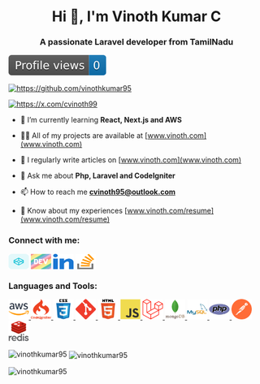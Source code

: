 <h1 align="center">Hi 👋, I'm Vinoth Kumar C</h1>
<h3 align="center">A passionate Laravel developer from TamilNadu</h3>

<p align="left"> <img src="icons/profilecount.svg" alt="vinothkumar" /> </p>

<p align="left"> <a href="https://github.com/vinothkumar95"><img src="https://avatars.githubusercontent.com/u/120662401?s=200&u=fd30a1f8eba6fd2281ad00df4412e3724fb3cb68&v=4" alt="https://github.com/vinothkumar95" /></a> </p>

<p align="left"> <a href="https://x.com/cvinoth99" target="blank"><img src="https://img.shields.io/twitter/follow/cvinoth99" alt="https://x.com/cvinoth99" /></a> </p>

- 🌱 I’m currently learning **React, Next.js and AWS**

- 👨‍💻 All of my projects are available at [www.vinoth.com](www.vinoth.com)

- 📝 I regularly write articles on [www.vinoth.com](www.vinoth.com)

- 💬 Ask me about **Php, Laravel and CodeIgniter**

- 📫 How to reach me **cvinoth95@outlook.com**

- 📄 Know about my experiences [www.vinoth.com/resume](www.vinoth.com/resume)

<h3 align="left">Connect with me:</h3>
<p align="left">
<a href="https://codepen.io/cvk95" target="blank"><img align="center" src="icons/codepen.svg" alt="vinothkumar" height="30" width="40" /></a>
<a href="https://dev.to/vinoth_kumar_50102fe61d36" target="blank"><img align="center" src="icons/devto.svg" alt="https://dev.to/vinoth_kumar_50102fe61d36" height="30" width="40" /></a>
<a href="www.linkedin.com/in/vinoth-kumar-c-02a121226" target="blank"><img align="center" src="icons/linkedin.svg" alt="vinothkumar" height="30" width="40" /></a>
<a href="https://stackoverflow.com/users/26446622/vinoth-kumar" target="blank"><img align="center" src="icons/stack-overflow.svg" alt="vinothkumar" height="30" width="40" /></a>
</p>

<h3 align="left">Languages and Tools:</h3>
<p align="left">
    <a href="https://aws.amazon.com" target="_blank" rel="noreferrer"> 
        <img src="icons/aws.svg" alt="aws" width="40" height="40"/> </a> 
    <a href="https://codeigniter.com" target="_blank" rel="noreferrer"> 
        <img src="icons/codeigniter.svg" alt="codeigniter" width="40" height="40"/> </a> 
    <a href="https://www.w3schools.com/css/" target="_blank" rel="noreferrer"> 
        <img src="icons/css.svg" alt="css3" width="40" height="40"/> </a> 
    <a href="https://git-scm.com/" target="_blank" rel="noreferrer"> 
        <img src="icons/git.svg" alt="git" width="40" height="40"/> 
    </a> 
    <a href="https://www.w3.org/html/" target="_blank" rel="noreferrer"> 
        <img src="icons/html.svg" alt="html5" width="40" height="40"/> 
    </a>
    <a href="https://developer.mozilla.org/en-US/docs/Web/JavaScript" target="_blank" rel="noreferrer">     
        <img src="icons/javascript.svg" alt="javascript" width="40" height="40"/> 
    </a>
    <a href="https://laravel.com/" target="_blank" rel="noreferrer"> 
        <img src="icons/laravel.svg" alt="laravel" width="40" height="40"/>
    </a>
    <a href="https://www.mongodb.com/" target="_blank" rel="noreferrer"> 
        <img src="icons/mongodb.svg" alt="mongodb" width="40" height="40"/> 
    </a> 
    <a href="https://www.mysql.com/" target="_blank" rel="noreferrer"> 
        <img src="icons/mysql.svg" alt="mysql" width="40" height="40"/> 
    </a>
    </a> 
    <a href="https://www.php.net" target="_blank" rel="noreferrer">
        <img src="icons/php.svg" alt="php" width="40" height="40"/> 
    </a> 
    <a href="https://postman.com" target="_blank" rel="noreferrer"> 
        <img src="icons/postman.svg" alt="postman" width="40" height="40"/> 
    </a> 
    <a href="https://redis.io" target="_blank" rel="noreferrer"> 
        <img src="icons/redis.svg" alt="redis" width="40" height="40"/> 
    </a> 
</p>

<p><img align="left" src="https://github-readme-stats.vercel.app/api/top-langs?username=vinothkumar95&show_icons=true&locale=en&layout=compact" alt="vinothkumar95" /></p>

<p>&nbsp;<img align="center" src="https://github-readme-stats.vercel.app/api?username=vinothkumar95&show_icons=true&locale=en" alt="vinothkumar95" /></p>

<p><img align="center" src="https://github-readme-streak-stats.herokuapp.com/?user=vinothkumar95&" alt="vinothkumar95" /></p>
